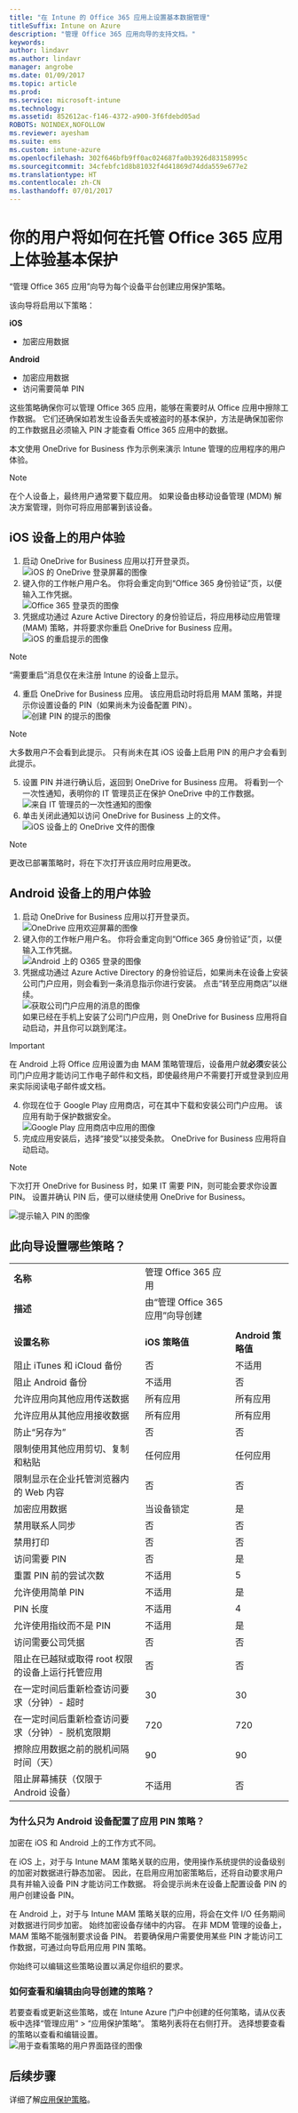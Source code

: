 ```yaml
---
title: "在 Intune 的 Office 365 应用上设置基本数据管理"
titleSuffix: Intune on Azure
description: "管理 Office 365 应用向导的支持文档。"
keywords: 
author: lindavr
ms.author: lindavr
manager: angrobe
ms.date: 01/09/2017
ms.topic: article
ms.prod: 
ms.service: microsoft-intune
ms.technology: 
ms.assetid: 852612ac-f146-4372-a900-3f6fdebd05ad
ROBOTS: NOINDEX,NOFOLLOW
ms.reviewer: ayesham
ms.suite: ems
ms.custom: intune-azure
ms.openlocfilehash: 302f646bfb9ff0ac024687fa0b3926d83158995c
ms.sourcegitcommit: 34cfebfc1d8b81032f4d41869d74dda559e677e2
ms.translationtype: HT
ms.contentlocale: zh-CN
ms.lasthandoff: 07/01/2017
---
```

# <a name="how-your-users-will-experience-basic-protection-on-managed-office-365-apps"></a>你的用户将如何在托管 Office 365 应用上体验基本保护

“管理 Office 365 应用”向导为每个设备平台创建应用保护策略。

该向导将启用以下策略：

**iOS**
* 加密应用数据

**Android**
* 加密应用数据
* 访问需要简单 PIN

这些策略确保你可以管理 Office 365 应用，能够在需要时从 Office 应用中擦除工作数据。 它们还确保如若发生设备丢失或被盗时的基本保护，方法是确保加密你的工作数据且必须输入 PIN 才能查看 Office 365 应用中的数据。


本文使用 OneDrive for Business 作为示例来演示 Intune 管理的应用程序的用户体验。


>[!NOTE]
>在个人设备上，最终用户通常要下载应用。 如果设备由移动设备管理 (MDM) 解决方案管理，则你可将应用部署到该设备。

## <a name="user-experience-on-an-ios-device"></a>iOS 设备上的用户体验

1. 启动 OneDrive for Business 应用以打开登录页。  <br/> ![iOS 的 OneDrive 登录屏幕的图像](./media/onedrive-ios-sign-in.png)
2. 键入你的工作帐户用户名。 你将会重定向到“Office 365 身份验证”页，以便输入工作凭据。 <br/> ![Office 365 登录页的图像](./media/o365-sign-in-ios.png)
3. 凭据成功通过 Azure Active Directory 的身份验证后，将应用移动应用管理 (MAM) 策略，并将要求你重启 OneDrive for Business 应用。  <br/>![iOS 的重启提示的图像](./media/ios-restart-prompt.png)
>[!NOTE]
>“需要重启”消息仅在未注册 Intune 的设备上显示。


4. 重启 OneDrive for Business 应用。 该应用启动时将启用 MAM 策略，并提示你设置设备的 PIN（如果尚未为设备配置 PIN）。 <br/> ![创建 PIN 的提示的图像](./media/pin-prompt-ios.png)

>[!NOTE]
>大多数用户不会看到此提示。 只有尚未在其 iOS 设备上启用 PIN 的用户才会看到此提示。


5. 设置 PIN 并进行确认后，返回到 OneDrive for Business 应用。 将看到一个一次性通知，表明你的 IT 管理员正在保护 OneDrive 中的工作数据。 <br/> ![来自 IT 管理员的一次性通知的图像](./media/one-time-notice.png)
6. 单击关闭此通知以访问 OneDrive for Business 上的文件。 <br/> ![iOS 设备上的 OneDrive 文件的图像](./media/onedrive-files-ios.png) <br/>

>[!NOTE]
>更改已部署策略时，将在下次打开该应用时应用更改。


## <a name="user-experience-on-an-android-device"></a>Android 设备上的用户体验

1. 启动 OneDrive for Business 应用以打开登录页。  <br/> ![OneDrive 应用欢迎屏幕的图像](./media/onedrive-android-welcome.png)
2. 键入你的工作帐户用户名。 你将会重定向到“Office 365 身份验证”页，以便输入工作凭据。 <br/> ![Android 上的 O365 登录的图像](./media/o365-sign-in-android.png)
3. 凭据成功通过 Azure Active Directory 的身份验证后，如果尚未在设备上安装公司门户应用，则会看到一条消息指示你进行安装。 点击“转至应用商店”以继续。 <br/> ![获取公司门户应用的消息的图像](./media/get-company-portal-android.png) <br/>如果已经在手机上安装了公司门户应用，则 OneDrive for Business 应用将自动启动，并且你可以跳到尾注。
>[!IMPORTANT]
>在 Android 上将 Office 应用设置为由 MAM 策略管理后，设备用户就**必须**安装公司门户应用才能访问工作电子邮件和文档，即使最终用户不需要打开或登录到应用来实际阅读电子邮件或文档。

4. 你现在位于 Google Play 应用商店，可在其中下载和安装公司门户应用。 该应用有助于保护数据安全。 <br/> ![Google Play 应用商店中应用的图像](./media/google-play-get-app-android.png)
5. 完成应用安装后，选择“接受”以接受条款。 OneDrive for Business 应用将自动启动。


>[!NOTE]
>下次打开 OneDrive for Business 时，如果 IT 需要 PIN，则可能会要求你设置 PIN。 设置并确认 PIN 后，便可以继续使用 OneDrive for Business。

![提示输入 PIN 的图像](./media/pin-prompt-android.png)


<!--- Original steps: 6. The next time you open OneDrive for Business, you may be asked to set a PIN, if your IT requires one to use the OneDrive for Business app. ART 7. After you set and confirm the PIN, you can continue on to OneDrive for Business. -->

## <a name="what-policies-does-this-wizard-set"></a>此向导设置哪些策略？
|     |       | |
|----|--------|-|
|**名称**|管理 Office 365 应用| |
| **描述**|由“管理 Office 365 应用”向导创建| |
| |  | |
| **设置名称** |**iOS 策略值** | **Android 策略值** |
|阻止 iTunes 和 iCloud 备份| 否 | 不适用 |
|阻止 Android 备份 |不适用 | 否|
|允许应用向其他应用传送数据 | 所有应用 | 所有应用|
|允许应用从其他应用接收数据| 所有应用 | 所有应用|
|防止“另存为” | 否 | 否|
|限制使用其他应用剪切、复制和粘贴 | 任何应用 | 任何应用 |
|限制显示在企业托管浏览器内的 Web 内容 | 否| 否|
|加密应用数据 | 当设备锁定 | 是|
|禁用联系人同步 | 否| 否|
|禁用打印 | 否 | 否|
|访问需要 PIN | 否 | 是|
|重置 PIN 前的尝试次数 | 不适用 |5|
|允许使用简单 PIN | 不适用 |是|
|PIN 长度 | 不适用 | 4|
|允许使用指纹而不是 PIN | 不适用 | 是 |
|访问需要公司凭据 | 否 | 否|
|阻止在已越狱或取得 root 权限的设备上运行托管应用 | 否 | 否|
|在一定时间后重新检查访问要求（分钟）- 超时 | 30 | 30|
|在一定时间后重新检查访问要求（分钟）- 脱机宽限期 | 720 |720|
|擦除应用数据之前的脱机间隔时间（天） | 90 | 90|
|阻止屏幕捕获（仅限于 Android 设备） | 不适用 | 否 |

### <a name="why-is-an-app-pin-policy-only-configured-for-android-devices"></a>为什么只为 Android 设备配置了应用 PIN 策略？
加密在 iOS 和 Android 上的工作方式不同。

在 iOS 上，对于与 Intune MAM 策略关联的应用，使用操作系统提供的设备级别的加密对数据进行静态加密。 因此，在启用应用加密策略后，还将自动要求用户具有并输入设备 PIN 才能访问工作数据。 将会提示尚未在设备上配置设备 PIN 的用户创建设备 PIN。

在 Android 上，对于与 Intune MAM 策略关联的应用，将会在文件 I/O 任务期间对数据进行同步加密。 始终加密设备存储中的内容。 在非 MDM 管理的设备上，MAM 策略不能强制要求设备 PIN。 若要确保用户需要使用某些 PIN 才能访问工作数据，可通过向导启用应用 PIN 策略。

你始终可以编辑这些策略设置以满足你组织的要求。

### <a name="how-can-i-view-and-edit-the-policies-created-by-the-wizard"></a>如何查看和编辑由向导创建的策略？
若要查看或更新这些策略，或在 Intune Azure 门户中创建的任何策略，请从仪表板中选择“管理应用” > “应用保护策略”。 策略列表将在右侧打开。 选择想要查看的策略以查看和编辑设置。 <br/>
![用于查看策略的用户界面路径的图像](./media/image-for-faq.png)

## <a name="next-steps"></a>后续步骤
详细了解[应用保护策略](https://docs.microsoft.comapp-protection-policy.md)。
